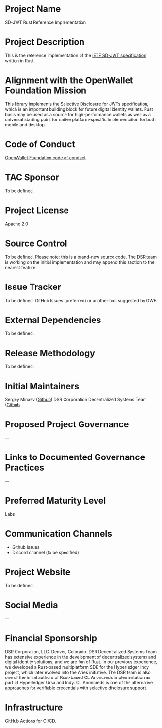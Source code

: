 # Project Name

SD-JWT Rust Reference Implementation

# Project Description

This is the reference implementation of the [IETF SD-JWT specification](https://datatracker.ietf.org/doc/draft-ietf-oauth-selective-disclosure-jwt/) written in Rust.

# Alignment with the OpenWallet Foundation Mission

This library implements the Selective Disclosure for JWTs specification, which is an important building block for future digital identity wallets.
Rust basis may be used as a source for high-performance wallets as well as a universal starting point for native platform-specific implementation for both mobile and desktop.

# Code of Conduct

[OpenWallet Foundation code of conduct](https://tac.openwallet.foundation/governance/code-of-conduct/)

# TAC Sponsor

To be defined.

# Project License

Apache 2.0

# Source Control

To be defined.
Please note: this is a brand-new source code. The DSR team is working on the initial implementation and may append this section to the nearest feature.

# Issue Tracker

To be defined.
GitHub Issues (preferred) or another tool suggested by OWF.

# External Dependencies

To be defined.

# Release Methodology

To be defined.

# Initial Maintainers

Sergey Minaev ([Github](https://github.com/jovfer))
DSR Corporation Decentralized Systems Team ([Github](https://github.com/orgs/DSRCorporation/teams/decentralized-systems)

# Proposed Project Governance

--

# Links to Documented Governance Practices

--

# Preferred Maturity Level

Labs

# Communication Channels

- Github Issues
- Discord channel (to be specified)

# Project Website

To be defined.

# Social Media

--

# Financial Sponsorship

DSR Corporation, LLC. Denver, Colorado.
DSR Decentralized Systems Team has extensive experience in the development of decentralized systems and digital identity solutions, and we are fun of Rust.
In our previous experience, we developed a Rust-based multiplatform SDK for the Hyperledger Indy project, which later evolved into the Aries initiative.
The DSR team is also one of the initial authors of Rust-based CL Anoncreds implementation as part of Hyperledger Ursa and Indy. CL Anoncreds is one of the alternative approaches for verifiable credentials with selective disclosure support.

# Infrastructure

GitHub Actions for CI/CD.

